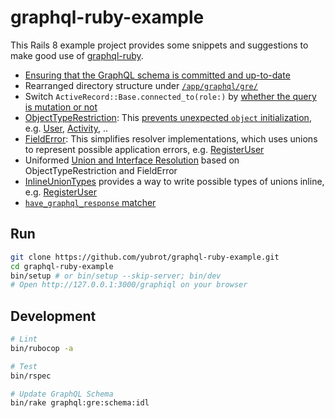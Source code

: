 # graphql-ruby-example

This Rails 8 example project provides some snippets and suggestions to make good use of [graphql-ruby](https://graphql-ruby.org/).

- [Ensuring that the GraphQL schema is committed and up-to-date](./.github/workflows/ci.yml#L58)
- Rearranged directory structure under [`/app/graphql/gre/`](./app/graphql/gre/)
- Switch `ActiveRecord::Base.connected_to(role:)` by [whether the query is mutation or not](./app/controllers/graphql_controller.rb#L14)
- [ObjectTypeRestriction](./app/graphql/gre/concerns/object_type_restriction.rb): This [prevents unexpected `object` initialization](./app/graphql/gre/types/base_object.rb#L13), e.g. [User](./app/graphql/gre/types/user.rb#L8), [Activity](./app/graphql/gre/types/activity.rb#L8), ..
- [FieldError](./app/graphql/gre/field_error.rb): This simplifies resolver implementations, which uses unions to represent possible application errors, e.g. [RegisterUser](./app/graphql/gre/mutations/register_user.rb)
- Uniformed [Union and Interface Resolution](./app/graphql/gre/schema.rb#L19) based on ObjectTypeRestriction and FieldError
- [InlineUnionTypes](./app/graphql/gre/concerns//inline_union_types.rb) provides a way to write possible types of unions inline, e.g. [RegisterUser](./app/graphql/gre/mutations/register_user.rb)
- [`have_graphql_response` matcher](./spec/support/graphql_matchers/have_graphql_response.rb)

## Run

```sh
git clone https://github.com/yubrot/graphql-ruby-example.git
cd graphql-ruby-example
bin/setup # or bin/setup --skip-server; bin/dev
# Open http://127.0.0.1:3000/graphiql on your browser
```

## Development

```sh
# Lint
bin/rubocop -a

# Test
bin/rspec

# Update GraphQL Schema
bin/rake graphql:gre:schema:idl
```
